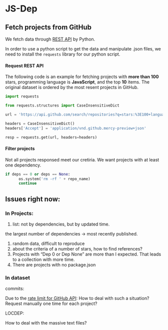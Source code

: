# JS-Dep

## Fetch projects from GitHub

We fetch data through [REST API](https://docs.github.com/en/rest)  by Python.

In order to use a python script to get the data and manipulate .json files, we need to install the `requests` library for our python script.

#### Request REST API

The following code is an example for fetching projects with **more than 100** stars, programming language is **JavaScript**, and the top **10** items. The original dataset is ordered by the most resent projects in GitHub.



```python
import requests

from requests.structures import CaseInsensitiveDict

url = 'https://api.github.com/search/repositories?q=stars:%3E100+language:javascript&per_page=10&sort=updated'

headers = CaseInsensitiveDict()
headers['Accept'] = 'application/vnd.github.mercy-preview+json'

resp = requests.get(url, headers=headers)
```

#### Filter projects

Not all projects responsed meet our cretiria. We want projects with at least one dependency.

```python
if deps == 0 or deps == None:
	  os.system('rm -rf ' + repo_name)
	  continue
```



## Issues right now:

### In Projects:

1. list: not by dependencies, but by updated time.

the largest number of dependencies → most recently published.

1. random data, difficult to reproduce
2. about the criteria of a number of stars, how to find references?
3. Projects with “Dep 0 or Dep None” are more than I expected. That leads to a collection with more time.
4. There are projects with no package.json

### In dataset

commits:

Due to the [rate limit for GitHub API](https://docs.github.com/en/developers/apps/building-github-apps/rate-limits-for-github-apps): How to deal with such a situation? Request manually one time for each project?

LOCDEP:

How to deal with the massive text files?
